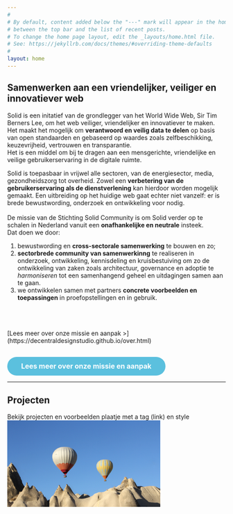```yaml
---
#
# By default, content added below the "---" mark will appear in the home page
# between the top bar and the list of recent posts.
# To change the home page layout, edit the _layouts/home.html file.
# See: https://jekyllrb.com/docs/themes/#overriding-theme-defaults
#
layout: home
---
```



## Samenwerken aan een vriendelijker, veiliger en innovatiever web
Solid is een initatief van de grondlegger van het World Wide Web, Sir Tim Berners Lee, om het web veiliger, vriendelijker en innovatiever te maken. <br>
Het maakt het mogelijk om **verantwoord en veilig data te delen** op basis van open standaarden en gebaseerd op waardes zoals zelfbeschikking, keuzevrijheid, vertrouwen en transparantie. <br>
Het is een middel om bij te dragen aan een mensgerichte, vriendelijke en veilige gebruikerservaring in de digitale ruimte.

Solid is toepasbaar in vrijwel alle sectoren, van de energiesector, media, gezondheidszorg tot overheid. Zowel een **verbetering van de gebruikerservaring als de dienstverlening** kan hierdoor worden mogelijk gemaakt.
Een uitbreiding op het huidige web gaat echter niet vanzelf: er is brede bewustwording, onderzoek en ontwikkeling voor nodig.  <br> <br>
De missie van de Stichting Solid Community is om Solid verder op te schalen in Nederland vanuit een **onafhankelijke en neutrale** insteek.<br>
Dat doen we door: <br>
1. bewustwording en **cross-sectorale samenwerking** te bouwen en zo;<br> 
2. **sectorbrede community van samenwerkinng** te realiseren in onderzoek, ontwikkeling, kennisdeling en kruisbestuiving om zo de ontwikkeling van zaken zoals architectuur, governance en adoptie te *harmoniseren* tot een samenhangend geheel en uitdagingen samen aan te gaan. <br> 
3. we ontwikkelen samen  met partners **concrete voorbeelden en toepassingen** in proefopstellingen en in gebruik.
 <br> 
 <br> 
<br>
[Lees meer over onze missie en aanpak >](https://decentraldesignstudio.github.io/over.html)


<button type="button" class="btn btn-info" style="-webkit-box-sizing: border-box;-moz-box-sizing: border-box;box-sizing: border-box;margin: 0;font: inherit;color: white;overflow: visible;text-transform: none;-webkit-appearance: button;cursor: pointer;font-family: inherit;font-size: 16px;line-height: 1.42857143;display: inline-block;padding: 10px 32px;margin-bottom: 0;font-weight: bold;text-align: center;white-space: nowrap;vertical-align: middle;-ms-touch-action: manipulation;touch-action: manipulation;-webkit-user-select: none;-moz-user-select: none;-ms-user-select: none;user-select: none;background-image: none;border: 1px solid transparent;border-radius: 30px;background-color: #5bc0de;border-color: #46b8da;border-width: 0;margin-top: 15px; width: auto;">Lees meer over onze missie en aanpak</button>

---


## Projecten
Bekijk projecten en voorbeelden
plaatje met a tag (link) en style <br>
<a href="https://decentraldesignstudio.github.io/projecten.html"><img src="img/plaatje.jpg" style="width:70%;"></a>


